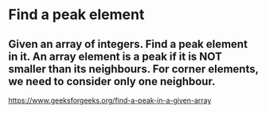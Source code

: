 # Find a peak element

## Given an array of integers. Find a peak element in it. An array element is a peak if it is NOT smaller than its neighbours. For corner elements, we need to consider only one neighbour.

https://www.geeksforgeeks.org/find-a-peak-in-a-given-array